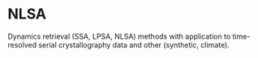 # NLSA

Dynamics retrieval (SSA, LPSA, NLSA) methods with application to time-resolved serial crystallography data and other (synthetic, climate).
